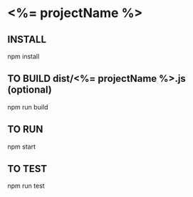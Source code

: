 # <%= projectName %>

## INSTALL
npm install

## TO BUILD dist/<%= projectName %>.js (optional)
npm run build

## TO RUN
npm start

## TO TEST
npm run test